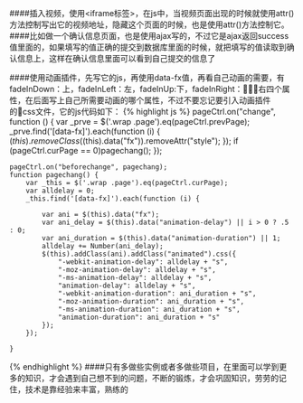 ####插入视频，使用<iframe标签>，在js中，当视频页面出现的时候就使用attr()方法控制写出它的视频地址，隐藏这个页面的时候，也是使用attr()方法控制它。
####比如做一个确认信息页面，也是使用ajax写的，不过它是ajax返回success值里面的，如果填写的值正确的提交到数据库里面的时候，就把填写的值读取到确认信息上，这样在确认信息里面可以看到自己提交的信息了

####使用动画插件，先写它的js，再使用data-fx值，再看自己动画的需要，有fadeInDown：上，fadeInLeft：左，fadeInUp:下，fadeInRight：右四个属性，在后面写上自己所需要动画的哪个属性，不过不要忘记要引入动画插件的css文件，它的js代码如下：
{% highlight js %}
pageCtrl.on("change", function () {
        var _prve = $('.wrap .page').eq(pageCtrl.prevPage);
        _prve.find('[data-fx]').each(function (i) {
            $(this).removeClass($(this).data("fx")).removeAttr("style");
        });
        if (pageCtrl.curPage == 0)pagechang();
    });

    pageCtrl.on("beforechange", pagechang);
    function pagechang() {
        var _this = $('.wrap .page').eq(pageCtrl.curPage);
        var alldelay = 0;
        _this.find('[data-fx]').each(function (i) {

            var ani = $(this).data("fx");
            var ani_delay = $(this).data("animation-delay") || i > 0 ? .5 : 0;
            var ani_duration = $(this).data("animation-duration") || 1;
            alldelay += Number(ani_delay);
            $(this).addClass(ani).addClass("animated").css({
                "-webkit-animation-delay": alldelay + "s",
                "-moz-animation-delay": alldelay + "s",
                "-ms-animation-delay": alldelay + "s",
                "animation-delay": alldelay + "s",
                "-webkit-animation-duration": ani_duration + "s",
                "-moz-animation-duration": ani_duration + "s",
                "-ms-animation-duration": ani_duration + "s",
                "animation-duration": ani_duration + "s"
            });
        });

    }
{% endhighlight %}
####只有多做些实例或者多做些项目，在里面可以学到更多的知识，才会遇到自己想不到的问题，不断的锻炼，才会巩固知识，劳劳的记住，技术是靠经验来丰富，熟练的